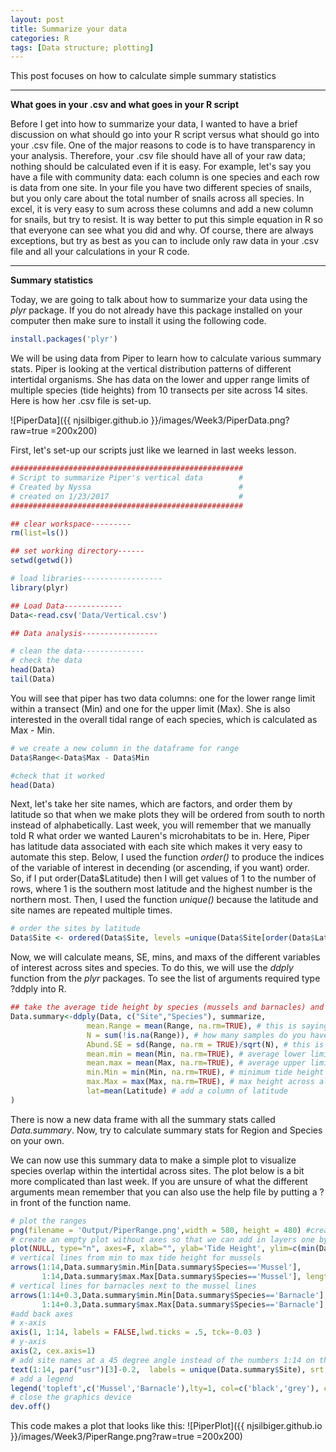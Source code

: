 ```yaml
---
layout: post
title: Summarize your data
categories: R
tags: [Data structure; plotting]
---
```

This post focuses on how to calculate simple summary statistics

----------

**What goes in your .csv and what goes in your R script** 
  
Before I get into how to summarize your data, I wanted to have a brief discussion on what should go into your R script versus what should go into your .csv file. One of the major reasons to code is to have transparency in your analysis.  Therefore, your .csv file should have all of your raw data; nothing should be calculated even if it is easy.  For example, let's say you have a file with community data: each column is one species and each row is data from one site. In your file you have two different species of snails, but you only care about the total number of snails across all species.  In excel, it is very easy to sum across these columns and add a new column for snails, but try to resist. It is way better to put this simple equation in R so that everyone can see what you did and why. Of course, there are always exceptions, but try as best as you can to include only raw data in your .csv file and all your calculations in your R code.  

----------
**Summary statistics**

Today, we are going to talk about how to summarize your data using the *plyr* package. If you do not already have this package installed on your computer then make sure to install it using the following code.

```R
install.packages('plyr')
```

We will be using data from Piper to learn how to calculate various summary stats. Piper is looking at the vertical distribution patterns of different intertidal organisms. She has data on the lower and upper range limits of multiple species (tide heights) from 10 transects per site across 14 sites. Here is how her .csv file is set-up.   

![PiperData]({{ njsilbiger.github.io }}/images/Week3/PiperData.png?raw=true =200x200)

First, let's set-up our scripts just like we learned in last weeks lesson.

```R
#################################################### 
# Script to summarize Piper's vertical data        #
# Created by Nyssa                                 #
# created on 1/23/2017                             #
####################################################

## clear workspace---------
rm(list=ls())

## set working directory------
setwd(getwd())

# load libraries------------------
library(plyr)

## Load Data-------------
Data<-read.csv('Data/Vertical.csv')

## Data analysis-----------------

# clean the data--------------
# check the data
head(Data)
tail(Data)
```
You will see that piper has two data columns: one for the lower range limit within a transect (Min) and one for the upper limit (Max).  She is also interested in the overall tidal range of each species, which is calculated as Max - Min.

```R
# we create a new column in the dataframe for range
Data$Range<-Data$Max - Data$Min

#check that it worked
head(Data)
```
Next, let's take her site names, which are factors, and order them by latitude so that when we make plots they will be ordered from south to north instead of alphabetically. Last week, you will remember that we manually told R what order we wanted Lauren's microhabitats to be in. Here, Piper has latitude data associated with each site which makes it very easy to automate this step. Below, I used the function *order()* to produce the indices of the variable of interest in decending (or ascending, if you want) order. So, if I put order(Data$Latitude) then I will get values of 1 to the number of rows, where 1 is the southern most latitude and the highest number is the northern most. Then, I used the function *unique()* because the latitude and site names are repeated multiple times. 

```R
# order the sites by latitude
Data$Site <- ordered(Data$Site, levels =unique(Data$Site[order(Data$Latitude)]) )

```

Now, we will calculate means, SE, mins, and maxs of the different variables of interest across sites and species. To do this, we will use the *ddply* function from the *plyr* packages. To see the list of arguments required type ?ddply into R.

```R
## take the average tide height by species (mussels and barnacles) and site
Data.summary<-ddply(Data, c("Site","Species"), summarize,
                 mean.Range = mean(Range, na.rm=TRUE), # this is saying to take the mean range and ignore missing data if there is any
                 N = sum(!is.na(Range)), # how many samples do you have (code says what is not a missing value and sum the counts)
                 Abund.SE = sd(Range, na.rm = TRUE)/sqrt(N), # this is the standard error,
                 mean.min = mean(Min, na.rm=TRUE), # average lower limit across transects per site and species
                 mean.max = mean(Max, na.rm=TRUE), # average upper limit
                 min.Min = min(Min, na.rm=TRUE), # minimum tide height across all transects within a site
                 max.Max = max(Max, na.rm=TRUE), # max height across all transects
                 lat=mean(Latitude) # add a column of latitude
)
```

There is now a new data frame with all the summary stats called *Data.summary*. Now, try to calculate summary stats for Region and Species on your own.

We can now use this summary data to make a simple plot to visualize species overlap within the intertidal across sites. The plot below is a bit more complicated than last week. If you are unsure of what the different arguments mean remember that you can also use the help file by putting a ? in front of the function name.

```R
# plot the ranges
png(filename = 'Output/PiperRange.png',width = 580, height = 480) #create a .png file
# create an empty plot without axes so that we can add in layers one by one
plot(NULL, type="n", axes=F, xlab="", ylab='Tide Height', ylim=c(min(Data$Min),max(Data$Max, na.rm=TRUE)), xlim=c(1,14), cex.axis=0.5, cex.lab=1)
# vertical lines from min to max tide height for mussels
arrows(1:14,Data.summary$min.Min[Data.summary$Species=='Mussel'],
       1:14,Data.summary$max.Max[Data.summary$Species=='Mussel'], length=0, angle=90, code=3, lwd=3)
# vertical lines for barnacles next to the mussel lines
arrows(1:14+0.3,Data.summary$min.Min[Data.summary$Species=='Barnacle'],
       1:14+0.3,Data.summary$max.Max[Data.summary$Species=='Barnacle'], length=0, angle=90, code=3, lwd=3, col='grey')
#add back axes
# x-axis
axis(1, 1:14, labels = FALSE,lwd.ticks = .5, tck=-0.03 )
# y-axis
axis(2, cex.axis=1)
# add site names at a 45 degree angle instead of the numbers 1:14 on the x-axis
text(1:14, par("usr")[3]-0.2,  labels = unique(Data.summary$Site), srt = 45, pos = 1, xpd = TRUE)
# add a legend
legend('topleft',c('Mussel','Barnacle'),lty=1, col=c('black','grey'), cex=0.75, bty='n')
# close the graphics device
dev.off()
```

This code makes a plot that looks like this:
![PiperPlot]({{ njsilbiger.github.io }}/images/Week3/PiperRange.png?raw=true =200x200)
